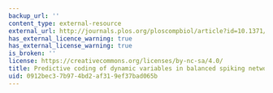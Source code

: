 ```yaml
---
backup_url: ''
content_type: external-resource
external_url: http://journals.plos.org/ploscompbiol/article?id=10.1371/journal.pcbi.1003258
has_external_licence_warning: true
has_external_license_warning: true
is_broken: ''
license: https://creativecommons.org/licenses/by-nc-sa/4.0/
title: Predictive coding of dynamic variables in balanced spiking networks
uid: 0912bec3-7b97-4bd2-af31-9ef37bad065b
---
```

